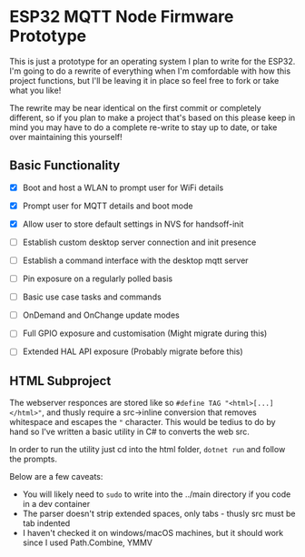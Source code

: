 # ESP32 MQTT Node Firmware Prototype

This is just a prototype for an operating system I plan to write for the ESP32.
I'm going to do a rewrite of everything when I'm comfordable with how this project functions, but I'll be leaving it in place so feel free to fork or take what you like!

The rewrite may be near identical on the first commit or completely different, so if you plan to make a project that's based on this please keep in mind you may have to do a complete re-write to stay up to date, or take over maintaining this yourself!

## Basic Functionality
 - [x] Boot and host a WLAN to prompt user for WiFi details
 - [x] Prompt user for MQTT details and boot mode
 - [x] Allow user to store default settings in NVS for handsoff-init
 - [ ] Establish custom desktop server connection and init presence
 - [ ] Establish a command interface with the desktop mqtt server
 - [ ] Pin exposure on a regularly polled basis
 - [ ] Basic use case tasks and commands
 - [ ] OnDemand and OnChange update modes
 - [ ] Full GPIO exposure and customisation (Might migrate during this)
 - [ ] Extended HAL API exposure (Probably migrate before this)


## HTML Subproject
The webserver responces are stored like so `#define TAG "<html>[...]</html>"`, and thusly require a src->inline conversion that removes whitespace and escapes the `"` character. This would be tedius to do by hand so I've written a basic utility in C# to converts the web src.

In order to run the utility just cd into the html folder, `dotnet run` and follow the prompts.

Below are a few caveats:
 - You will likely need to `sudo` to write into the ../main directory if you code in a dev container
 - The parser doesn't strip extended spaces, only tabs - thusly src must be tab indented
 - I haven't checked it on windows/macOS machines, but it should work since I used Path.Combine, YMMV
